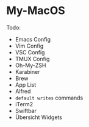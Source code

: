 # My-MacOS

Todo:
* Emacs Config
* Vim Config
* VSC Config
* TMUX Config
* Oh-My-ZSH
* Karabiner
* Brew
* App List
* Alfred
* `default writes` commands
* iTerm2
* Swiftbar
* Übersicht Widgets
